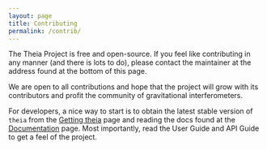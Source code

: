 ```yaml
---
layout: page
title: Contributing
permalink: /contrib/
---
```


The Theia Project is free and open-source. If you feel like contributing in any manner (and there is lots to do), please contact the maintainer at the address found at the bottom of this page.

We are open to all contributions and hope that the project will grow with its contributors and profit the community of gravitational interferometers.

For developers, a nice way to start is to obtain the latest stable version of `theia` from the [Getting theia](../releases) page and reading the docs found at the [Documentation](../docs) page. Most importantly, read the User Guide and API Guide to get a feel of the project.
